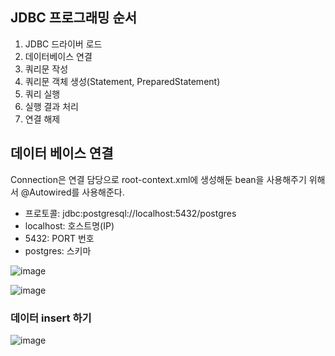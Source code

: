 ## JDBC 프로그래밍 순서      
1. JDBC 드라이버 로드
2. 데이터베이스 연결
3. 쿼리문 작성
4. 쿼리문 객체 생성(Statement, PreparedStatement)
5. 쿼리 실행 
6. 실행 결과 처리 
7. 연결 해제

## 데이터 베이스 연결             
Connection은 연결 담당으로 root-context.xml에 생성해둔 bean을 사용해주기 위해서 @Autowired를 사용해준다.
- 프로토콜: jdbc:postgresql://localhost:5432/postgres
- localhost: 호스트명(IP)
- 5432: PORT 번호
- postgres: 스키마

![image](https://user-images.githubusercontent.com/122864238/233319111-786d3814-60c6-4de3-bf1e-54b48a93c115.png)

![image](https://user-images.githubusercontent.com/122864238/233319054-1e2e1e10-9412-4e20-bf6a-cfb1983890b9.png)

### 데이터 insert 하기         

![image](https://user-images.githubusercontent.com/122864238/233337633-cdb746b5-27e1-468c-a66c-240971f0ba76.png)



















